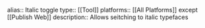alias:: Italic toggle
type:: [[Tool]]
platforms:: [[All Platforms]] except [[Publish Web]]
description:: Allows seitching to italic typefaces
